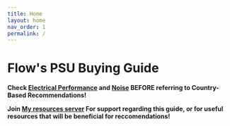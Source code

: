 ```yaml
---
title: Home
layout: home
nav_order: 1
permalink: /
---
```



# Flow's PSU Buying Guide

**Check [Electrical Performance](_general-recommendations/electrical-performance.md) and [Noise](_general-recommendations/noise.md) BEFORE referring to Country-Based Recommendations!**

**Join [My resources server](https://discord.gg/UKEQrdUbX5) For support regarding this guide, or for useful resources that will be beneficial for reccomendations!**
